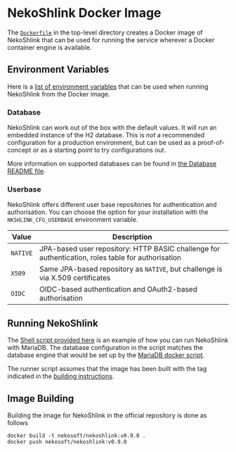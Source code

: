 # NekoShlink Docker Image

The [`Dockerfile`](https://github.com/nekoshlink/nekoshlink/blob/main/nekoshlink/Dockerfile) in
the top-level directory creates a Docker image of NekoShlink that can be used for running the
service wherever a Docker container engine is available.

## Environment Variables

Here is a [list of environment variables](https://github.com/nekoshlink/nekoshlink/blob/main/nekoshlink/docker/EnvVars.md)
that can be used when running NekoShlink from the Docker image.

### Database

NekoShlink can work out of the box with the default values. It will run an
embedded instance of the H2 database. This is *not* a recommended configuration
for a production environment, but can be used as a proof-of-concept or as a
starting point to try configurations out.

More information on supported databases can be found in
[the Database README file](https://github.com/nekoshlink/nekoshlink/blob/main/nekoshlink/data/README.md).

### Userbase

NekoShlink offers different user base repositories for authentication and authorisation. You can choose
the option for your installation with the `NKSHLINK_CFG_USERBASE` environment variable.

| Value    | Description                                                                                        |
|----------|----------------------------------------------------------------------------------------------------|
| `NATIVE` | JPA-based user repository: HTTP BASIC challenge for authentication, roles table for authorisation  |
| `X509`   | Same JPA-based repository as `NATIVE`, but challenge is via X.509 certificates                     |
| `OIDC`   | OIDC-based authentication and OAuth2-based authorisation                                           |

## Running NekoShlink

The [Shell script provided here](https://github.com/nekoshlink/nekoshlink/blob/main/nekoshlink/docker/docker_run_nekoshlink.sh)
is an example of how you can run NekoShlink with MariaDB. The database configuration in the script matches the
database engine that would be set up by the
[MariaDB docker script](https://github.com/nekoshlink/nekoshlink/blob/main/nekoshlink/data/docker_mariadb.sh).

The runner script assumes that the image has been built with the tag indicated in the
[building instructions](#image-building).

## Image Building

Building the image for NekoShlink in the official repository is done as follows

```shell
docker build -t nekosoft/nekoshlink:v0.9.0 .
docker push nekosoft/nekoshlink:v0.9.0
```
